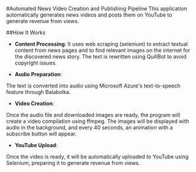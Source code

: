 #Automated News Video Creation and Publishing Pipeline
This application automatically generates news videos and posts them on YouTube to generate revenue from views.

##How It Works
- **Content Processing**:
It uses web scraping (selenium) to extract textual content from news pages and to find relevant images on the internet for the discovered news story. The text is rewritten using QuillBot to avoid copyright issues.

- **Audio Preparation**:

The text is converted into audio using Microsoft Azure's text-to-speech feature through Balabolka.
- **Video Creation**:

Once the audio file and downloaded images are ready, the program will create a video compilation using ffmpeg. The images will be displayed with audio in the background, and every 40 seconds, an animation with a subscribe button will appear.
- **YouTube Upload**:

Once the video is ready, it will be automatically uploaded to YouTube using Selenium, preparing it to generate revenue from views.
